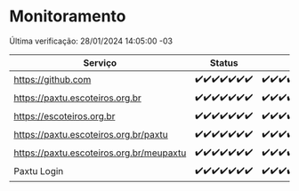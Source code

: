 # Monitoramento

Última verificação: 28/01/2024 14:05:00 -03

|Serviço|Status|Últimas 24h|
|---|---|---|
|https://github.com|<span title="2024-01-21: OK=24">✔️</span><span title="2024-01-22: OK=24">✔️</span><span title="2024-01-23: OK=24">✔️</span><span title="2024-01-24: OK=24">✔️</span><span title="2024-01-25: OK=24">✔️</span><span title="2024-01-26: OK=24">✔️</span><span title="2024-01-27: OK=18">✔️</span>|<span title="27/01/2024 15:06:00 -03 : 200">✔️</span><span title="27/01/2024 16:04:00 -03 : 200">✔️</span><span title="27/01/2024 17:04:00 -03 : 200">✔️</span><span title="27/01/2024 18:03:00 -03 : 200">✔️</span><span title="27/01/2024 19:05:00 -03 : 200">✔️</span><span title="27/01/2024 20:06:00 -03 : 200">✔️</span><span title="27/01/2024 21:32:00 -03 : 200">✔️</span><span title="27/01/2024 22:42:00 -03 : 200">✔️</span><span title="27/01/2024 23:15:00 -03 : 200">✔️</span><span title="28/01/2024 00:06:00 -03 : 200">✔️</span><span title="28/01/2024 01:07:00 -03 : 200">✔️</span><span title="28/01/2024 02:07:00 -03 : 200">✔️</span><span title="28/01/2024 03:07:00 -03 : 200">✔️</span><span title="28/01/2024 04:06:00 -03 : 200">✔️</span><span title="28/01/2024 05:08:00 -03 : 200">✔️</span><span title="28/01/2024 06:05:00 -03 : 200">✔️</span><span title="28/01/2024 07:04:00 -03 : 200">✔️</span><span title="28/01/2024 08:02:00 -03 : 200">✔️</span><span title="28/01/2024 09:09:00 -03 : 200">✔️</span><span title="28/01/2024 10:06:00 -03 : 200">✔️</span><span title="28/01/2024 11:02:00 -03 : 200">✔️</span><span title="28/01/2024 12:03:00 -03 : 200">✔️</span><span title="28/01/2024 13:06:00 -03 : 200">✔️</span><span title="28/01/2024 14:05:00 -03 : 200">✔️</span>|
|https://paxtu.escoteiros.org.br|<span title="2024-01-21: OK=24">✔️</span><span title="2024-01-22: OK=24">✔️</span><span title="2024-01-23: OK=24">✔️</span><span title="2024-01-24: OK=24">✔️</span><span title="2024-01-25: OK=24">✔️</span><span title="2024-01-26: OK=24">✔️</span><span title="2024-01-27: OK=18">✔️</span>|<span title="27/01/2024 15:06:00 -03 : 200">✔️</span><span title="27/01/2024 16:04:00 -03 : 200">✔️</span><span title="27/01/2024 17:04:00 -03 : 200">✔️</span><span title="27/01/2024 18:03:00 -03 : 200">✔️</span><span title="27/01/2024 19:05:00 -03 : 200">✔️</span><span title="27/01/2024 20:06:00 -03 : 200">✔️</span><span title="27/01/2024 21:32:00 -03 : 200">✔️</span><span title="27/01/2024 22:42:00 -03 : 200">✔️</span><span title="27/01/2024 23:15:00 -03 : 200">✔️</span><span title="28/01/2024 00:06:00 -03 : 200">✔️</span><span title="28/01/2024 01:07:00 -03 : 200">✔️</span><span title="28/01/2024 02:07:00 -03 : 200">✔️</span><span title="28/01/2024 03:07:00 -03 : 200">✔️</span><span title="28/01/2024 04:06:00 -03 : 200">✔️</span><span title="28/01/2024 05:08:00 -03 : 200">✔️</span><span title="28/01/2024 06:05:00 -03 : 200">✔️</span><span title="28/01/2024 07:04:00 -03 : 200">✔️</span><span title="28/01/2024 08:02:00 -03 : 200">✔️</span><span title="28/01/2024 09:09:00 -03 : 200">✔️</span><span title="28/01/2024 10:06:00 -03 : 200">✔️</span><span title="28/01/2024 11:02:00 -03 : 200">✔️</span><span title="28/01/2024 12:03:00 -03 : 200">✔️</span><span title="28/01/2024 13:06:00 -03 : 200">✔️</span><span title="28/01/2024 14:05:00 -03 : 200">✔️</span>|
|https://escoteiros.org.br|<span title="2024-01-21: OK=24">✔️</span><span title="2024-01-22: OK=24">✔️</span><span title="2024-01-23: OK=24">✔️</span><span title="2024-01-24: OK=24">✔️</span><span title="2024-01-25: OK=24">✔️</span><span title="2024-01-26: OK=24">✔️</span><span title="2024-01-27: OK=18">✔️</span>|<span title="27/01/2024 15:06:00 -03 : 200">✔️</span><span title="27/01/2024 16:04:00 -03 : 200">✔️</span><span title="27/01/2024 17:04:00 -03 : 200">✔️</span><span title="27/01/2024 18:03:00 -03 : 200">✔️</span><span title="27/01/2024 19:05:00 -03 : 200">✔️</span><span title="27/01/2024 20:06:00 -03 : 200">✔️</span><span title="27/01/2024 21:32:00 -03 : 200">✔️</span><span title="27/01/2024 22:42:00 -03 : 200">✔️</span><span title="27/01/2024 23:15:00 -03 : 200">✔️</span><span title="28/01/2024 00:06:00 -03 : 200">✔️</span><span title="28/01/2024 01:07:00 -03 : 200">✔️</span><span title="28/01/2024 02:07:00 -03 : 200">✔️</span><span title="28/01/2024 03:07:00 -03 : 200">✔️</span><span title="28/01/2024 04:06:00 -03 : 200">✔️</span><span title="28/01/2024 05:08:00 -03 : 200">✔️</span><span title="28/01/2024 06:05:00 -03 : 200">✔️</span><span title="28/01/2024 07:04:00 -03 : 200">✔️</span><span title="28/01/2024 08:02:00 -03 : 200">✔️</span><span title="28/01/2024 09:09:00 -03 : 200">✔️</span><span title="28/01/2024 10:06:00 -03 : 200">✔️</span><span title="28/01/2024 11:02:00 -03 : 200">✔️</span><span title="28/01/2024 12:03:00 -03 : 200">✔️</span><span title="28/01/2024 13:06:00 -03 : 200">✔️</span><span title="28/01/2024 14:05:00 -03 : 200">✔️</span>|
|https://paxtu.escoteiros.org.br/paxtu|<span title="2024-01-21: OK=24">✔️</span><span title="2024-01-22: OK=24">✔️</span><span title="2024-01-23: OK=24">✔️</span><span title="2024-01-24: OK=24">✔️</span><span title="2024-01-25: OK=24">✔️</span><span title="2024-01-26: OK=24">✔️</span><span title="2024-01-27: OK=18">✔️</span>|<span title="27/01/2024 15:06:00 -03 : 200">✔️</span><span title="27/01/2024 16:04:00 -03 : 200">✔️</span><span title="27/01/2024 17:04:00 -03 : 200">✔️</span><span title="27/01/2024 18:03:00 -03 : 200">✔️</span><span title="27/01/2024 19:05:00 -03 : 200">✔️</span><span title="27/01/2024 20:06:00 -03 : 200">✔️</span><span title="27/01/2024 21:32:00 -03 : 200">✔️</span><span title="27/01/2024 22:42:00 -03 : 200">✔️</span><span title="27/01/2024 23:15:00 -03 : 200">✔️</span><span title="28/01/2024 00:06:00 -03 : 200">✔️</span><span title="28/01/2024 01:07:00 -03 : 200">✔️</span><span title="28/01/2024 02:07:00 -03 : 200">✔️</span><span title="28/01/2024 03:07:00 -03 : 200">✔️</span><span title="28/01/2024 04:06:00 -03 : 200">✔️</span><span title="28/01/2024 05:08:00 -03 : 200">✔️</span><span title="28/01/2024 06:05:00 -03 : 200">✔️</span><span title="28/01/2024 07:04:00 -03 : 200">✔️</span><span title="28/01/2024 08:02:00 -03 : 200">✔️</span><span title="28/01/2024 09:09:00 -03 : 200">✔️</span><span title="28/01/2024 10:06:00 -03 : 200">✔️</span><span title="28/01/2024 11:02:00 -03 : 200">✔️</span><span title="28/01/2024 12:03:00 -03 : 200">✔️</span><span title="28/01/2024 13:06:00 -03 : 200">✔️</span><span title="28/01/2024 14:05:00 -03 : 200">✔️</span>|
|https://paxtu.escoteiros.org.br/meupaxtu|<span title="2024-01-21: OK=24">✔️</span><span title="2024-01-22: OK=24">✔️</span><span title="2024-01-23: OK=24">✔️</span><span title="2024-01-24: OK=24">✔️</span><span title="2024-01-25: OK=24">✔️</span><span title="2024-01-26: OK=24">✔️</span><span title="2024-01-27: OK=18">✔️</span>|<span title="27/01/2024 15:06:00 -03 : 200">✔️</span><span title="27/01/2024 16:04:00 -03 : 200">✔️</span><span title="27/01/2024 17:04:00 -03 : 200">✔️</span><span title="27/01/2024 18:03:00 -03 : 200">✔️</span><span title="27/01/2024 19:05:00 -03 : 200">✔️</span><span title="27/01/2024 20:06:00 -03 : 200">✔️</span><span title="27/01/2024 21:32:00 -03 : 200">✔️</span><span title="27/01/2024 22:43:00 -03 : 200">✔️</span><span title="27/01/2024 23:15:00 -03 : 200">✔️</span><span title="28/01/2024 00:06:00 -03 : 200">✔️</span><span title="28/01/2024 01:07:00 -03 : 200">✔️</span><span title="28/01/2024 02:07:00 -03 : 200">✔️</span><span title="28/01/2024 03:07:00 -03 : 200">✔️</span><span title="28/01/2024 04:06:00 -03 : 200">✔️</span><span title="28/01/2024 05:08:00 -03 : 200">✔️</span><span title="28/01/2024 06:05:00 -03 : 200">✔️</span><span title="28/01/2024 07:04:00 -03 : 200">✔️</span><span title="28/01/2024 08:02:00 -03 : 200">✔️</span><span title="28/01/2024 09:09:00 -03 : 200">✔️</span><span title="28/01/2024 10:06:00 -03 : 200">✔️</span><span title="28/01/2024 11:02:00 -03 : 200">✔️</span><span title="28/01/2024 12:03:00 -03 : 200">✔️</span><span title="28/01/2024 13:06:00 -03 : 200">✔️</span><span title="28/01/2024 14:05:00 -03 : 200">✔️</span>|
|Paxtu Login|<span title="2024-01-21: OK=24">✔️</span><span title="2024-01-22: OK=24">✔️</span><span title="2024-01-23: OK=24">✔️</span><span title="2024-01-24: OK=24">✔️</span><span title="2024-01-25: OK=24">✔️</span><span title="2024-01-26: OK=24">✔️</span><span title="2024-01-27: OK=18">✔️</span>|<span title="27/01/2024 15:06:00 -03 : 200">✔️</span><span title="27/01/2024 16:04:00 -03 : 200">✔️</span><span title="27/01/2024 17:04:00 -03 : 200">✔️</span><span title="27/01/2024 18:03:00 -03 : 200">✔️</span><span title="27/01/2024 19:05:00 -03 : 200">✔️</span><span title="27/01/2024 20:06:00 -03 : 200">✔️</span><span title="27/01/2024 21:32:00 -03 : 200">✔️</span><span title="27/01/2024 22:43:00 -03 : 200">✔️</span><span title="27/01/2024 23:15:00 -03 : 200">✔️</span><span title="28/01/2024 00:06:00 -03 : 200">✔️</span><span title="28/01/2024 01:07:00 -03 : 200">✔️</span><span title="28/01/2024 02:07:00 -03 : 200">✔️</span><span title="28/01/2024 03:07:00 -03 : 200">✔️</span><span title="28/01/2024 04:06:00 -03 : 200">✔️</span><span title="28/01/2024 05:08:00 -03 : 200">✔️</span><span title="28/01/2024 06:05:00 -03 : 200">✔️</span><span title="28/01/2024 07:04:00 -03 : 200">✔️</span><span title="28/01/2024 08:02:00 -03 : 200">✔️</span><span title="28/01/2024 09:09:00 -03 : 200">✔️</span><span title="28/01/2024 10:06:00 -03 : 200">✔️</span><span title="28/01/2024 11:02:00 -03 : 200">✔️</span><span title="28/01/2024 12:03:00 -03 : 200">✔️</span><span title="28/01/2024 13:06:00 -03 : 200">✔️</span><span title="28/01/2024 14:05:00 -03 : 200">✔️</span>|

